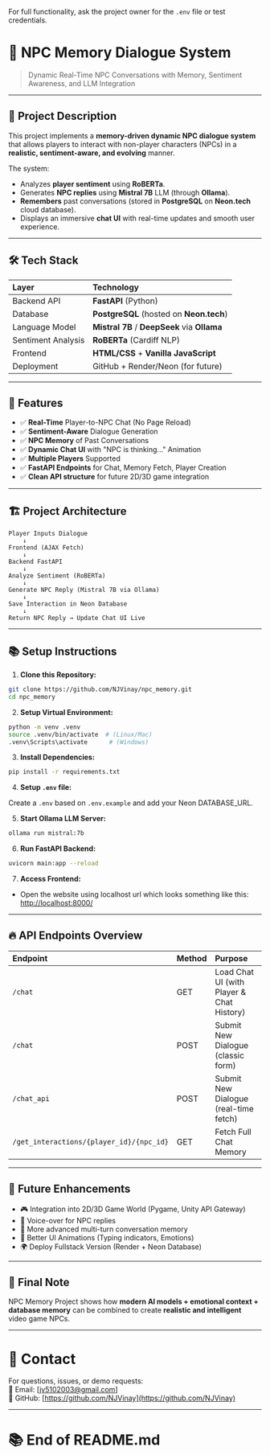 For full functionality, ask the project owner for the `.env` file or test credentials.


# 🧠 NPC Memory Dialogue System

> Dynamic Real-Time NPC Conversations with Memory, Sentiment Awareness, and LLM Integration

---

## 🚀 Project Description

This project implements a **memory-driven dynamic NPC dialogue system** that allows players to interact with non-player characters (NPCs) in a **realistic, sentiment-aware, and evolving** manner.

The system:
- Analyzes **player sentiment** using **RoBERTa**.
- Generates **NPC replies** using **Mistral 7B** LLM (through **Ollama**).
- **Remembers** past conversations (stored in **PostgreSQL** on **Neon.tech** cloud database).
- Displays an immersive **chat UI** with real-time updates and smooth user experience.

---

## 🛠️ Tech Stack

| Layer | Technology |
|:---|:---|
| Backend API | **FastAPI** (Python) |
| Database | **PostgreSQL** (hosted on **Neon.tech**) |
| Language Model | **Mistral 7B** / **DeepSeek** via **Ollama** |
| Sentiment Analysis | **RoBERTa** (Cardiff NLP) |
| Frontend | **HTML/CSS** + **Vanilla JavaScript** |
| Deployment | GitHub + Render/Neon (for future) |

---

## 📜 Features

- ✅ **Real-Time** Player-to-NPC Chat (No Page Reload)
- ✅ **Sentiment-Aware** Dialogue Generation
- ✅ **NPC Memory** of Past Conversations
- ✅ **Dynamic Chat UI** with "NPC is thinking..." Animation
- ✅ **Multiple Players** Supported
- ✅ **FastAPI Endpoints** for Chat, Memory Fetch, Player Creation
- ✅ **Clean API structure** for future 2D/3D game integration

---

## 🏗️ Project Architecture

```
Player Inputs Dialogue
    ↓
Frontend (AJAX Fetch)
    ↓
Backend FastAPI
    ↓
Analyze Sentiment (RoBERTa)
    ↓
Generate NPC Reply (Mistral 7B via Ollama)
    ↓
Save Interaction in Neon Database
    ↓
Return NPC Reply → Update Chat UI Live
```

---

## 📚 Setup Instructions

1. **Clone this Repository:**

```bash
git clone https://github.com/NJVinay/npc_memory.git
cd npc_memory
```

2. **Setup Virtual Environment:**

```bash
python -m venv .venv
source .venv/bin/activate  # (Linux/Mac)
.venv\Scripts\activate      # (Windows)
```

3. **Install Dependencies:**

```bash
pip install -r requirements.txt
```

4. **Setup `.env` file:**

Create a `.env` based on `.env.example` and add your Neon DATABASE_URL.

5. **Start Ollama LLM Server:**

```bash
ollama run mistral:7b
```

6. **Run FastAPI Backend:**

```bash
uvicorn main:app --reload
```

7. **Access Frontend:**
- Open the website using localhost url which looks something like this: [http://localhost:8000/](http://localhost:8000/)  

---

## 🔥 API Endpoints Overview

| Endpoint | Method | Purpose |
|:---|:---|:---|
| `/chat` | GET | Load Chat UI (with Player & Chat History) |
| `/chat` | POST | Submit New Dialogue (classic form) |
| `/chat_api` | POST | Submit New Dialogue (real-time fetch) |
| `/get_interactions/{player_id}/{npc_id}` | GET | Fetch Full Chat Memory |

---

## 🎯 Future Enhancements

- 🎮 Integration into 2D/3D Game World (Pygame, Unity API Gateway)
- 🎤 Voice-over for NPC replies
- 💬 More advanced multi-turn conversation memory
- 🎨 Better UI Animations (Typing indicators, Emotions)
- 🌍 Deploy Fullstack Version (Render + Neon Database)

---

## 📢 Final Note

NPC Memory Project shows how **modern AI models + emotional context + database memory** can be combined to create **realistic and intelligent** video game NPCs.

---

# 🧠 Contact

For questions, issues, or demo requests:  
📧 Email: [jv5102003@gmail.com]  
🔗 GitHub: [https://github.com/NJVinay](https://github.com/NJVinay)

---

# 📚 End of README.md
